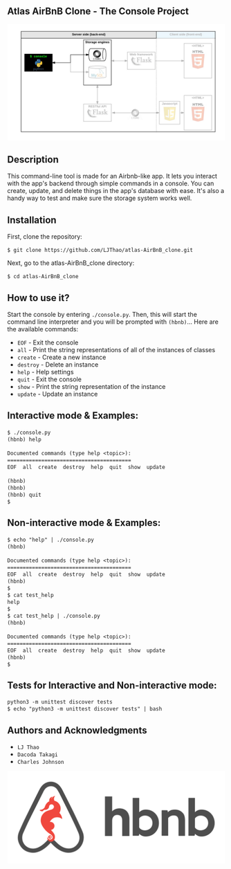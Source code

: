 ## Atlas AirBnB Clone - The Console Project
![Console logo](https://github.com/LJThao/atlas-AirBnB_clone/blob/main/images/console.png)

## Description
This command-line tool is made for an Airbnb-like app. It lets you interact with the app's backend through simple commands in a console. You can create, update, and delete things in the app's database with ease. It's also a handy way to test and make sure the storage system works well.

## Installation
First, clone the repository:

```
$ git clone https://github.com/LJThao/atlas-AirBnB_clone.git
```

Next, go to the atlas-AirBnB_clone directory:

```
$ cd atlas-AirBnB_clone
```
## How to use it?
Start the console by entering `./console.py`. Then, this will start the command line interpreter and you will be prompted with `(hbnb)`...
Here are the available commands:

* `EOF` - Exit the console
* `all` - Print the string representations of all of the instances of classes
* `create` - Create a new instance
* `destroy` - Delete an instance
* `help` - Help settings
* `quit` - Exit the console
* `show` - Print the string representation of the instance
* `update` - Update an instance

## Interactive mode & Examples:

```
$ ./console.py
(hbnb) help

Documented commands (type help <topic>):
========================================
EOF  all  create  destroy  help  quit  show  update

(hbnb) 
(hbnb) 
(hbnb) quit
$
```

## Non-interactive mode & Examples:

```
$ echo "help" | ./console.py
(hbnb)

Documented commands (type help <topic>):
========================================
EOF  all  create  destroy  help  quit  show  update
(hbnb) 
$
$ cat test_help
help
$
$ cat test_help | ./console.py
(hbnb)

Documented commands (type help <topic>):
========================================
EOF  all  create  destroy  help  quit  show  update
(hbnb) 
$
```

## Tests for Interactive and Non-interactive mode:
```
python3 -m unittest discover tests
$ echo "python3 -m unittest discover tests" | bash
```

## Authors and Acknowledgments

* `LJ Thao`
* `Dacoda Takagi` 
* `Charles Johnson`

![HBHB logo](https://github.com/LJThao/atlas-AirBnB_clone/blob/main/images/airbnb.png)

